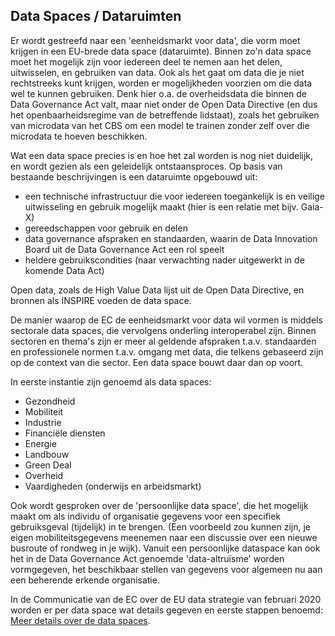 ## Data Spaces / Dataruimten

Er wordt gestreefd naar een 'eenheidsmarkt voor data', die vorm moet krijgen in een EU-brede data space (dataruimte). Binnen zo'n data space moet het mogelijk zijn voor iedereen deel te nemen aan het delen, uitwisselen, en gebruiken van data. Ook als het gaat om data die je niet rechtstreeks kunt krijgen, worden er mogelijkheden voorzien om die data wel te kunnen gebruiken. Denk hier o.a. de overheidsdata die binnen de Data Governance Act valt, maar niet onder de Open Data Directive (en dus het openbaarheidsregime van de betreffende lidstaat), zoals het gebruiken van microdata van het CBS om een model te trainen zonder zelf over die microdata te hoeven beschikken.

Wat een data space precies is en hoe het zal worden is nog niet duidelijk, en wordt gezien als een geleidelijk ontstaansproces. Op basis van bestaande beschrijvingen is een dataruimte opgebouwd uit:
* een technische infrastructuur die voor iedereen toegankelijk is en veilige uitwisseling en gebruik mogelijk maakt (hier is een relatie met bijv. Gaia-X)
* gereedschappen voor gebruik en delen
* data governance afspraken en standaarden, waarin de Data Innovation Board uit de Data Governance Act een rol speelt
* heldere gebruikscondities (naar verwachting nader uitgewerkt in de komende Data Act)

Open data, zoals de High Value Data lijst uit de Open Data Directive, en bronnen als INSPIRE voeden de data space.

De manier waarop de EC de eenheidsmarkt voor data wil vormen is middels sectorale data spaces, die vervolgens onderling interoperabel zijn. 
Binnen sectoren en thema's zijn er meer al geldende afspraken t.a.v. standaarden en professionele normen t.a.v. omgang met data, die telkens gebaseerd zijn op de context van die sector. Een data space bouwt daar dan op voort.

In eerste instantie zijn genoemd als data spaces:

* Gezondheid
* Mobiliteit
* Industrie
* Financiële diensten
* Energie
* Landbouw
* Green Deal
* Overheid
* Vaardigheden (onderwijs en arbeidsmarkt)

Ook wordt gesproken over de 'persoonlijke data space', die het mogelijk maakt om als individu of organisatie gegevens voor een specifiek gebruiksgeval (tijdelijk) in te brengen. (Een voorbeeld zou kunnen zijn, je eigen mobiliteitsgegevens meenemen naar een discussie over een nieuwe busroute of rondweg in je wijk). Vanuit een persoonlijke dataspace kan ook het in de Data Governance Act genoemde 'data-altruïsme' worden vormgegeven, het beschikbaar stellen van gegevens voor algemeen nu aan een beherende erkende organisatie.

In de Communicatie van de EC over de EU data strategie van februari 2020 worden er per data space wat details gegeven en eerste stappen benoemd: [Meer details over de data spaces](dsindex.html).
